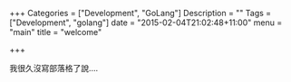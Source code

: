 +++
Categories = ["Development", "GoLang"]
Description = ""
Tags = ["Development", "golang"]
date = "2015-02-04T21:02:48+11:00"
menu = "main"
title = "welcome"

+++


我很久沒寫部落格了說....

